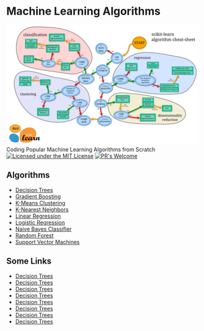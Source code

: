 # Machine Learning Algorithms
![SciKit-Learn ML Roadmap](/ml_map.jpg)
Coding Popular Machine Learning Algorithms from Scratch
[![Licensed under the MIT License](https://img.shields.io/badge/License-MIT-blue.svg)](https://github.com/Microsoft/BosqueLanguage/blob/master/LICENSE.txt)
[![PR's Welcome](https://img.shields.io/badge/PRs%20-welcome-brightgreen.svg)](#contribute)


## Algorithms
* [Decision Trees](https://github.com/Jadams29/ML_From_Scratch/tree/master/Decision_Trees)
* [Gradient Boosting](https://github.com/Jadams29/ML_From_Scratch/tree/master/Gradient_Boosting)
* [K-Means Clustering](https://github.com/Jadams29/ML_From_Scratch/tree/master/K-Means_Clustering)
* [K-Nearest Neighbors](https://github.com/Jadams29/ML_From_Scratch/tree/master/K-Nearest_Neighbors)
* [Linear Regression](https://github.com/Jadams29/ML_From_Scratch/tree/master/Linear_Regression)
* [Logistic Regression](https://github.com/Jadams29/ML_From_Scratch/tree/master/Logistic_Regression)
* [Naive Bayes Classifier](https://github.com/Jadams29/ML_From_Scratch/tree/master/Naive_Bayes_Classifier)
* [Random Forest](https://github.com/Jadams29/ML_From_Scratch/tree/master/Random_Forest)
* [Support Vector Machines](https://github.com/Jadams29/ML_From_Scratch/tree/master/Support_Vector_Machine)

## Some Links
* [Decision Trees](https://blog.usejournal.com/a-beginners-guide-to-machine-learning-5f20f884d574)
* [Decision Trees](https://ocw.mit.edu/courses/mathematics/18-06-linear-algebra-spring-2010/video-lectures/)
* [Decision Trees](https://medium.freecodecamp.org/machine-learning-how-to-go-from-zero-to-hero-40e26f8aa6da)
* [Decision Trees](https://medium.freecodecamp.org/the-best-resources-i-used-to-teach-myself-machine-learning-part-1-292232d167)
* [Decision Trees](https://medium.freecodecamp.org/every-single-machine-learning-course-on-the-internet-ranked-by-your-reviews-3c4a7b8026c0)
* [Decision Trees](https://medium.com/@itexpert/the-complete-guide-to-learn-machine-learning-from-scratch-46a6734acda6)
* [Decision Trees](https://medium.com/machine-learning-for-humans/why-machine-learning-matters-6164faf1df12)
* [Decision Trees](https://medium.com/@randylaosat/a-beginners-guide-to-machine-learning-dfadc19f6caf)


